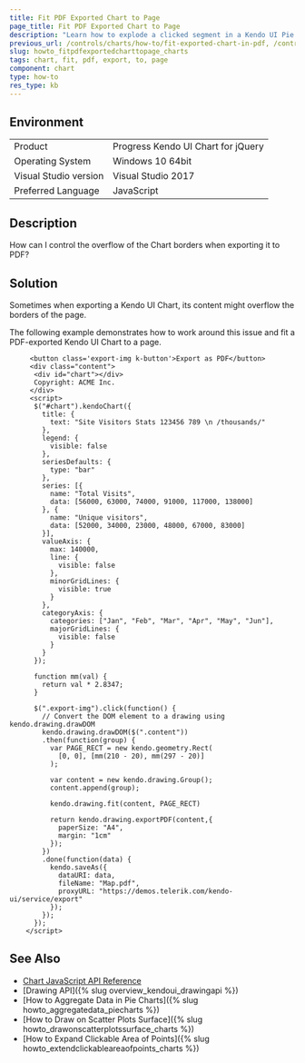 ```yaml
---
title: Fit PDF Exported Chart to Page
page_title: Fit PDF Exported Chart to Page
description: "Learn how to explode a clicked segment in a Kendo UI Pie Chart."
previous_url: /controls/charts/how-to/fit-exported-chart-in-pdf, /controls/charts/how-to/export/fit-exported-chart-in-pdf
slug: howto_fitpdfexportedcharttopage_charts
tags: chart, fit, pdf, export, to, page
component: chart
type: how-to
res_type: kb
---
```


## Environment

<table>
 <tr>
  <td>Product</td>
  <td>Progress Kendo UI Chart for jQuery</td>
 </tr>
 <tr>
  <td>Operating System</td>
  <td>Windows 10 64bit</td>
 </tr>
 <tr>
  <td>Visual Studio version</td>
  <td>Visual Studio 2017</td>
 </tr>
 <tr>
  <td>Preferred Language</td>
  <td>JavaScript</td>
 </tr>
</table>

## Description

How can I control the overflow of the Chart borders when exporting it to PDF?

## Solution

Sometimes when exporting a Kendo UI Chart, its content might overflow the borders of the page.

The following example demonstrates how to work around this issue and fit a PDF-exported Kendo UI Chart to a page.

```dojo
	 <button class='export-img k-button'>Export as PDF</button>
     <div class="content">
      <div id="chart"></div>
      Copyright: ACME Inc.
     </div>
     <script>
      $("#chart").kendoChart({
        title: {
          text: "Site Visitors Stats 123456 789 \n /thousands/"
        },
        legend: {
          visible: false
        },
        seriesDefaults: {
          type: "bar"
        },
        series: [{
          name: "Total Visits",
          data: [56000, 63000, 74000, 91000, 117000, 138000]
        }, {
          name: "Unique visitors",
          data: [52000, 34000, 23000, 48000, 67000, 83000]
        }],
        valueAxis: {
          max: 140000,
          line: {
            visible: false
          },
          minorGridLines: {
            visible: true
          }
        },
        categoryAxis: {
          categories: ["Jan", "Feb", "Mar", "Apr", "May", "Jun"],
          majorGridLines: {
            visible: false
          }
        }
      });

      function mm(val) {
        return val * 2.8347;
      }

      $(".export-img").click(function() {
        // Convert the DOM element to a drawing using kendo.drawing.drawDOM
        kendo.drawing.drawDOM($(".content"))
        .then(function(group) {
          var PAGE_RECT = new kendo.geometry.Rect(
            [0, 0], [mm(210 - 20), mm(297 - 20)]
          );

          var content = new kendo.drawing.Group();
          content.append(group);

          kendo.drawing.fit(content, PAGE_RECT)

          return kendo.drawing.exportPDF(content,{
            paperSize: "A4",
            margin: "1cm"
          });
        })
        .done(function(data) {
          kendo.saveAs({
            dataURI: data,
            fileName: "Map.pdf",
            proxyURL: "https://demos.telerik.com/kendo-ui/service/export"
          });
        });
      });
    </script>
```

## See Also

* [Chart JavaScript API Reference](/api/javascript/dataviz/ui/chart)
* [Drawing API]({% slug overview_kendoui_drawingapi %})
* [How to Aggregate Data in Pie Charts]({% slug howto_aggregatedata_piecharts %})
* [How to Draw on Scatter Plots Surface]({% slug howto_drawonscatterplotssurface_charts %})
* [How to Expand Clickable Area of Points]({% slug howto_extendclickableareaofpoints_charts %})
